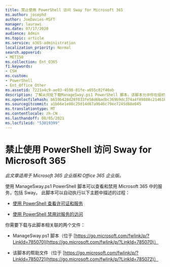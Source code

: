 ```yaml
---
title: 禁止使用 PowerShell 访问 Sway for Microsoft 365
ms.author: josephd
author: JoeDavies-MSFT
manager: laurawi
ms.date: 07/17/2020
audience: Admin
ms.topic: article
ms.service: o365-administration
localization_priority: Normal
search.appverid:
- MET150
ms.collection: Ent_O365
f1.keywords:
- CSH
ms.custom:
- PowerShell
- Ent_Office_Other
ms.assetid: 7221a4c9-ae03-4598-81fe-a655c02f40ab
description: 了解从何处下载ManageSway.ps1 PowerShell 脚本，该脚本允许你在组织中禁用对 Sway Microsoft 365访问。
ms.openlocfilehash: b659b428d28f033fe58d6badbc369b9dc374a4f89888c21461b6ae6155accbd7
ms.sourcegitcommit: a1b66e1e80c25d14d67a9b46c79ec7245d88e045
ms.translationtype: MT
ms.contentlocale: zh-CN
ms.lasthandoff: 08/05/2021
ms.locfileid: "53819399"
---
```

# <a name="disable-access-to-sway-with-powershell-for-microsoft-365"></a>禁止使用 PowerShell 访问 Sway for Microsoft 365

*此文章适用于 Microsoft 365 企业版和 Office 365 企业版。* 

使用 ManageSway.ps1 PowerShell 脚本可以查看和禁用 Microsoft 365 中的服务，包括 Sway。 此脚本可以自动执行以下主题中描述的过程：
  
- [使用 PowerShell 查看许可证和服务](view-licenses-and-services-with-microsoft-365-powershell.md)
    
- [使用 PowerShell 禁用对服务的访问](disable-access-to-services-with-microsoft-365-powershell.md)
    
你需要下载与此脚本相关联的两个文件：
  
- ManageSway.ps1 脚本（位于 [https://go.microsoft.com/fwlink/p/?LinkId=785070](https://go.microsoft.com/fwlink/p/?LinkId=785070)）
    
- 该脚本的帮助文件（位于 [https://go.microsoft.com/fwlink/p/?LinkId=785072](https://go.microsoft.com/fwlink/p/?LinkId=785072)）
    

